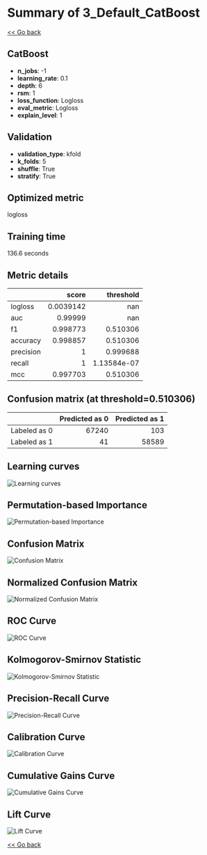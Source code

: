 # Summary of 3_Default_CatBoost

[<< Go back](../README.md)


## CatBoost
- **n_jobs**: -1
- **learning_rate**: 0.1
- **depth**: 6
- **rsm**: 1
- **loss_function**: Logloss
- **eval_metric**: Logloss
- **explain_level**: 1

## Validation
 - **validation_type**: kfold
 - **k_folds**: 5
 - **shuffle**: True
 - **stratify**: True

## Optimized metric
logloss

## Training time

136.6 seconds

## Metric details
|           |     score |     threshold |
|:----------|----------:|--------------:|
| logloss   | 0.0039142 | nan           |
| auc       | 0.99999   | nan           |
| f1        | 0.998773  |   0.510306    |
| accuracy  | 0.998857  |   0.510306    |
| precision | 1         |   0.999688    |
| recall    | 1         |   1.13584e-07 |
| mcc       | 0.997703  |   0.510306    |


## Confusion matrix (at threshold=0.510306)
|              |   Predicted as 0 |   Predicted as 1 |
|:-------------|-----------------:|-----------------:|
| Labeled as 0 |            67240 |              103 |
| Labeled as 1 |               41 |            58589 |

## Learning curves
![Learning curves](learning_curves.png)

## Permutation-based Importance
![Permutation-based Importance](permutation_importance.png)
## Confusion Matrix

![Confusion Matrix](confusion_matrix.png)


## Normalized Confusion Matrix

![Normalized Confusion Matrix](confusion_matrix_normalized.png)


## ROC Curve

![ROC Curve](roc_curve.png)


## Kolmogorov-Smirnov Statistic

![Kolmogorov-Smirnov Statistic](ks_statistic.png)


## Precision-Recall Curve

![Precision-Recall Curve](precision_recall_curve.png)


## Calibration Curve

![Calibration Curve](calibration_curve_curve.png)


## Cumulative Gains Curve

![Cumulative Gains Curve](cumulative_gains_curve.png)


## Lift Curve

![Lift Curve](lift_curve.png)



[<< Go back](../README.md)

